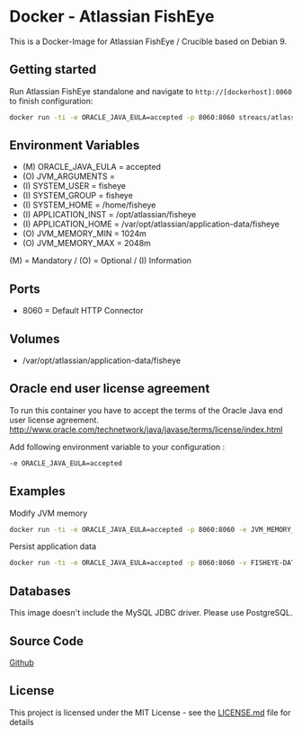 # Docker - Atlassian FishEye

This is a Docker-Image for Atlassian FishEye / Crucible based on Debian 9.

## Getting started
Run Atlassian FishEye standalone and navigate to `http://[dockerhost]:8060` to finish configuration:

```bash
docker run -ti -e ORACLE_JAVA_EULA=accepted -p 8060:8060 streacs/atlassian-fisheye:x.x.x
```

## Environment Variables
* (M) ORACLE_JAVA_EULA = accepted
* (O) JVM_ARGUMENTS =
* (I) SYSTEM_USER = fisheye
* (I) SYSTEM_GROUP = fisheye
* (I) SYSTEM_HOME = /home/fisheye
* (I) APPLICATION_INST = /opt/atlassian/fisheye
* (I) APPLICATION_HOME = /var/opt/atlassian/application-data/fisheye
* (O) JVM_MEMORY_MIN = 1024m
* (O) JVM_MEMORY_MAX = 2048m

(M) = Mandatory / (O) = Optional / (I) Information

## Ports
* 8060 = Default HTTP Connector

## Volumes
* /var/opt/atlassian/application-data/fisheye

## Oracle end user license agreement
To run this container you have to accept the terms of the Oracle Java end user license agreement.
http://www.oracle.com/technetwork/java/javase/terms/license/index.html

Add following environment variable to your configuration : 
```bash
-e ORACLE_JAVA_EULA=accepted
```

## Examples

Modify JVM memory
```bash
docker run -ti -e ORACLE_JAVA_EULA=accepted -p 8060:8060 -e JVM_MEMORY_MIN=1024m -e JVM_MEMORY_MAX=2048m streacs/atlassian-fisheye:x.x.x
```

Persist application data
```bash
docker run -ti -e ORACLE_JAVA_EULA=accepted -p 8060:8060 -v FISHEYE-DATA:/var/opt/atlassian/application-data/fisheye streacs/atlassian-fisheye:x.x.x
```

## Databases

This image doesn't include the MySQL JDBC driver.
Please use PostgreSQL.

## Source Code
[Github](https://github.com/streacs/docker_atlassian_fisheye)

## License
This project is licensed under the MIT License - see the [LICENSE.md](LICENSE.md) file for details